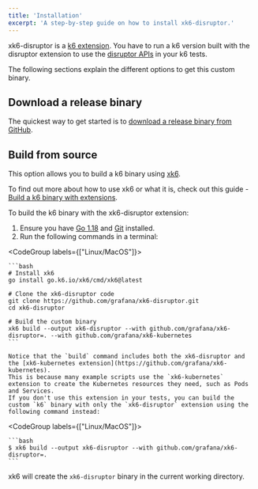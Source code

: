 ```yaml
---
title: 'Installation'
excerpt: 'A step-by-step guide on how to install xk6-disruptor.'
---
```


xk6-disruptor is a [k6 extension](/extensions). You have to run a k6 version built with the disruptor extension to use the [disruptor APIs](/javascript-api/xk6-disruptor/api/) in your k6 tests.

The following sections explain the different options to get this custom binary.

## Download a release binary

The quickest way to get started is to [download a release binary from GitHub](https://github.com/grafana/xk6-disruptor/releases).

## Build from source

This option allows you to build a k6 binary using [xk6](https://github.com/grafana/xk6).

To find out more about how to use xk6 or what it is, check out this guide - [Build a k6 binary with extensions](/extensions/guides/build-a-k6-binary-with-extensions/).


To build the k6 binary with the xk6-disruptor extension:
1. Ensure you have [Go 1.18](https://golang.org/doc/install) and [Git](https://git-scm.com/) installed.
2. Run the following commands in a terminal:

<CodeGroup labels={["Linux/MacOS"]}>

    ```bash
    # Install xk6
    go install go.k6.io/xk6/cmd/xk6@latest

    # Clone the xk6-disruptor code
    git clone https://github.com/grafana/xk6-disruptor.git
    cd xk6-disruptor

    # Build the custom binary 
    xk6 build --output xk6-disruptor --with github.com/grafana/xk6-disruptor=. --with github.com/grafana/xk6-kubernetes
    ```

</CodeGroup>

    Notice that the `build` command includes both the xk6-disruptor and the [xk6-kubernetes extension](https://github.com/grafana/xk6-kubernetes).
    This is because many example scripts use the `xk6-kubernetes` extension to create the Kubernetes resources they need, such as Pods and Services.
    If you don't use this extension in your tests, you can build the custom `k6` binary with only the `xk6-disruptor` extension using the following command instead:

<CodeGroup labels={["Linux/MacOS"]}>

    ```bash
    $ xk6 build --output xk6-disruptor --with github.com/grafana/xk6-disruptor=.
    ```

</CodeGroup>

xk6 will create the `xk6-disruptor` binary in the current working directory.
